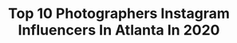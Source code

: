 ---
title: Top 10 Photographers Instagram Influencers In Atlanta In 2020
description: >-
  Find top photographers Instagram influencers in Atlanta in 2020. Most popular hashtags: #photographer #covid19 #newyorkcity #love.
platform: Instagram
profiles:
  - username: "braylendion"
    fullname: >-
      Braylen Dion
    location: "United States"
    followers: 17753
    engagement: 2248
    commentsToLikes: 0.016219
    id: ck13cc5drzmls0i190iwegth7
    verified: false
    hashtags: ""
  - username: "alexandraytoy"
    fullname: >-
      Allie Toy
    location: "United States"
    followers: 2187
    engagement: 1858
    commentsToLikes: 0.056174
    id: ck8t4hsxl6v790j78ilyufya2
    verified: false
    hashtags: "#bossbabegiveaway, #hootyhoo, #thesymposium"
  - username: "katiekauss"
    fullname: >-
      Katie Kauss
    location: "United States"
    followers: 8405
    engagement: 582
    commentsToLikes: 0.026907
    id: ck0tx4wwzhxi40i19cf9nk5e7
    verified: false
    hashtags: "#tbt, #wcw, #cmaawards, #thisshirtsaveslives"
  - username: "vitalyzorkin"
    fullname: >-
      vitaly zorkin
    location: "United States"
    followers: 4269
    engagement: 1340
    commentsToLikes: 0.068102
    id: ck15t9x8xh1ws0i191d9t12dw
    verified: false
    hashtags: "#advertisingphoto, #chronoscameras, #wine, #propeginger"
  - username: "cory__jermaine"
    fullname: >-
      Cory-Jermaine
    location: "United States"
    followers: 4318
    engagement: 1037
    commentsToLikes: 0.094928
    id: ck6tvxrd5ovg20j71ezhsjdn0
    verified: false
    hashtags: "#island, #oldtownroad, #milkstudios, #wipeyanose"
  - username: "tajavsimpson"
    fullname: >-
      t a j a V. s i m p s o n
    location: "United States"
    followers: 36217
    engagement: 132
    commentsToLikes: 0.091170
    id: ck6tocsekdckl0j71itgrz6ji
    verified: false
    hashtags: "#highnoonteatime, #ww84, #workingactor, #lightscameraaction"
  - username: "winningauto"
    fullname: >-
      Larry
    location: "United States"
    followers: 12895
    engagement: 657
    commentsToLikes: 0.025142
    id: ck0vxvkxg0ye60i19gdxhn0df
    verified: false
    hashtags: "#458speciale, #458specialea, #singer, #fordperformance"
  - username: "jjasonchambers"
    fullname: >-
      Jason Chambers
    location: "United States"
    followers: 6797
    engagement: 647
    commentsToLikes: 0.026947
    id: ck6uffxbhwtb00j71ne4vsgqc
    verified: false
    hashtags: ""
  - username: "rachel_macon4"
    fullname: >-
      Rachel Macon
    location: "United States"
    followers: 2260
    engagement: 1185
    commentsToLikes: 0.048542
    id: ck9wf6bzcndnt0j78x4gt6pl6
    verified: false
    hashtags: "#mcm, #carters, #sevenmonthold, #twinmom"
  - username: "tenthandgrace"
    fullname: >-
      Tanya Menoni - Tenth and Grace
    location: "United States"
    followers: 41085
    engagement: 140
    commentsToLikes: 0.037915
    id: ck0vypx5857o40i19ojhp6vh2
    verified: false
    hashtags: "#stayhome, #covid19, #stayinspeakout"
---